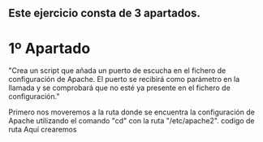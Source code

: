 ## Este ejercicio consta de 3 apartados.

# 1º Apartado
"Crea un script que añada un puerto de escucha en el fichero de configuración de Apache. 
El puerto se recibirá como parámetro en la llamada y se comprobará que no esté ya presente en el fichero de configuración."

Primero nos moveremos a la ruta donde se encuentra la configuración de Apache utilizando el comando "cd" con la ruta "/etc/apache2".
codigo de ruta
Aquí crearemos 
